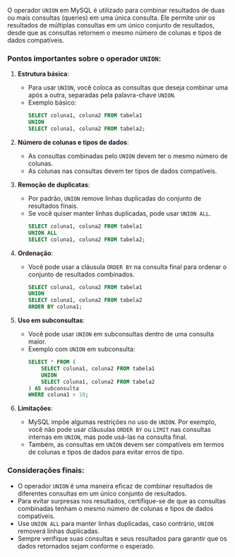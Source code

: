 O operador `UNION` em MySQL é utilizado para combinar resultados de duas ou mais consultas (queries) em uma única consulta. Ele permite unir os resultados de múltiplas consultas em um único conjunto de resultados, desde que as consultas retornem o mesmo número de colunas e tipos de dados compatíveis.

### Pontos importantes sobre o operador `UNION`:

1. **Estrutura básica**:
    - Para usar `UNION`, você coloca as consultas que deseja combinar uma após a outra, separadas pela palavra-chave `UNION`.
    - Exemplo básico:
        ```sql
        SELECT coluna1, coluna2 FROM tabela1
        UNION
        SELECT coluna1, coluna2 FROM tabela2;
        ```

2. **Número de colunas e tipos de dados**:
    - As consultas combinadas pelo `UNION` devem ter o mesmo número de colunas.
    - As colunas nas consultas devem ter tipos de dados compatíveis.

3. **Remoção de duplicatas**:
    - Por padrão, `UNION` remove linhas duplicadas do conjunto de resultados finais.
    - Se você quiser manter linhas duplicadas, pode usar `UNION ALL`.
        ```sql
        SELECT coluna1, coluna2 FROM tabela1
        UNION ALL
        SELECT coluna1, coluna2 FROM tabela2;
        ```

4. **Ordenação**:
    - Você pode usar a cláusula `ORDER BY` na consulta final para ordenar o conjunto de resultados combinados.
        ```sql
        SELECT coluna1, coluna2 FROM tabela1
        UNION
        SELECT coluna1, coluna2 FROM tabela2
        ORDER BY coluna1;
        ```

5. **Uso em subconsultas**:
    - Você pode usar `UNION` em subconsultas dentro de uma consulta maior.
    - Exemplo com `UNION` em subconsulta:
        ```sql
        SELECT * FROM (
            SELECT coluna1, coluna2 FROM tabela1
            UNION
            SELECT coluna1, coluna2 FROM tabela2
        ) AS subconsulta
        WHERE coluna1 > 10;
        ```

6. **Limitações**:
    - MySQL impõe algumas restrições no uso de `UNION`. Por exemplo, você não pode usar cláusulas `ORDER BY` ou `LIMIT` nas consultas internas em `UNION`, mas pode usá-las na consulta final.
    - Também, as consultas em `UNION` devem ser compatíveis em termos de colunas e tipos de dados para evitar erros de tipo.

### Considerações finais:

- O operador `UNION` é uma maneira eficaz de combinar resultados de diferentes consultas em um único conjunto de resultados.
- Para evitar surpresas nos resultados, certifique-se de que as consultas combinadas tenham o mesmo número de colunas e tipos de dados compatíveis.
- Use `UNION ALL` para manter linhas duplicadas, caso contrário, `UNION` removerá linhas duplicadas.
- Sempre verifique suas consultas e seus resultados para garantir que os dados retornados sejam conforme o esperado.